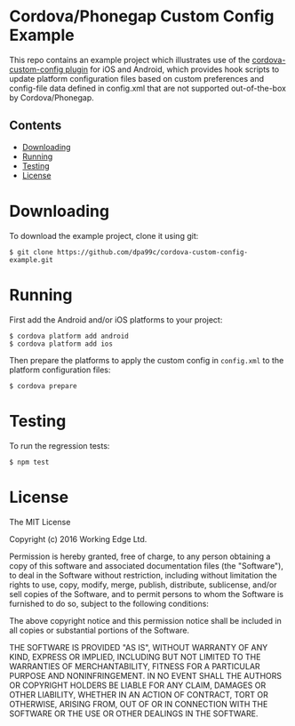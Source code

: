 Cordova/Phonegap Custom Config Example
======================================

This repo contains an example project which illustrates use of the [cordova-custom-config plugin](https://github.com/dpa99c/cordova-custom-config) for iOS and Android, which provides hook scripts to update platform configuration files based on custom preferences and config-file data defined in config.xml that are not supported out-of-the-box by Cordova/Phonegap.


## Contents
* [Downloading](#downloading)
* [Running](#running)
* [Testing](#testing)
* [License](#license)
 
# Downloading

To download the example project, clone it using git:
```
$ git clone https://github.com/dpa99c/cordova-custom-config-example.git

```

# Running

First add the Android and/or iOS platforms to your project:

    $ cordova platform add android
    $ cordova platform add ios
    
Then prepare the platforms to apply the custom config in `config.xml` to the platform configuration files:

    $ cordova prepare

# Testing
    
To run the regression tests:

    $ npm test

License
================

The MIT License

Copyright (c) 2016 Working Edge Ltd.

Permission is hereby granted, free of charge, to any person obtaining a copy
of this software and associated documentation files (the "Software"), to deal
in the Software without restriction, including without limitation the rights
to use, copy, modify, merge, publish, distribute, sublicense, and/or sell
copies of the Software, and to permit persons to whom the Software is
furnished to do so, subject to the following conditions:

The above copyright notice and this permission notice shall be included in
all copies or substantial portions of the Software.

THE SOFTWARE IS PROVIDED "AS IS", WITHOUT WARRANTY OF ANY KIND, EXPRESS OR
IMPLIED, INCLUDING BUT NOT LIMITED TO THE WARRANTIES OF MERCHANTABILITY,
FITNESS FOR A PARTICULAR PURPOSE AND NONINFRINGEMENT. IN NO EVENT SHALL THE
AUTHORS OR COPYRIGHT HOLDERS BE LIABLE FOR ANY CLAIM, DAMAGES OR OTHER
LIABILITY, WHETHER IN AN ACTION OF CONTRACT, TORT OR OTHERWISE, ARISING FROM,
OUT OF OR IN CONNECTION WITH THE SOFTWARE OR THE USE OR OTHER DEALINGS IN
THE SOFTWARE.